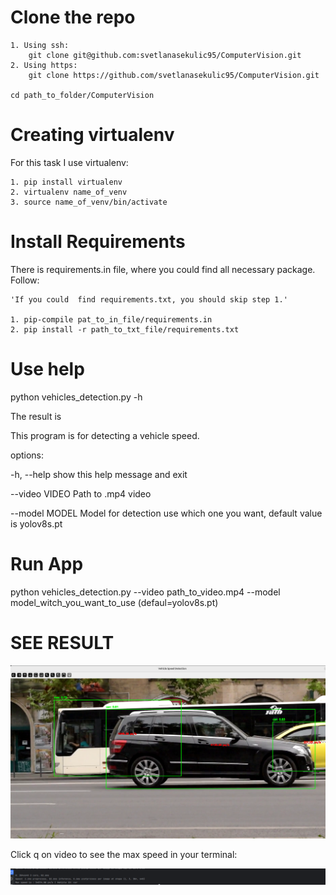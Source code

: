 # Clone the repo
    1. Using ssh:
        git clone git@github.com:svetlanasekulic95/ComputerVision.git
    2. Using https:
        git clone https://github.com/svetlanasekulic95/ComputerVision.git
    
    cd path_to_folder/ComputerVision

# Creating virtualenv

For this task I use virtualenv:

    1. pip install virtualenv
    2. virtualenv name_of_venv
    3. source name_of_venv/bin/activate

# Install Requirements

There is requirements.in file, where you could find all necessary package.
Follow:

    'If you could  find requirements.txt, you should skip step 1.'

    1. pip-compile pat_to_in_file/requirements.in 
    2. pip install -r path_to_txt_file/requirements.txt 

# Use help
python vehicles_detection.py  -h

The result is

This program is for detecting a vehicle speed.

  options:
  
  -h, --help     show this help message and exit
  
  --video VIDEO  Path to .mp4 video
  
  --model MODEL  Model for detection use which one you want, default value is yolov8s.pt
# Run App
python vehicles_detection.py --video path_to_video.mp4 --model model_witch_you_want_to_use (defaul=yolov8s.pt)

# SEE RESULT

![Alt text](image1.png)

Click q on video to see the max speed in your terminal:


![Alt text](image2.png)
    



